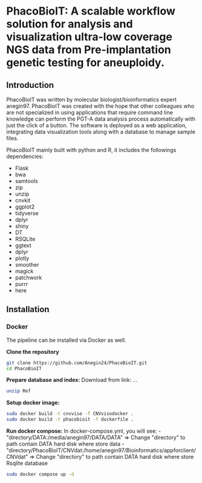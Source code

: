 # PhacoBioIT: A scalable workflow solution for analysis and visualization ultra-low coverage NGS data from Pre-implantation genetic testing for aneuploidy.
## Introduction
PhacoBioIT was written by molecular biologist/bioinformatics expert anegin97. PhacoBioIT was created with the hope that other colleagues who are not specialized in using applications that require command line knowledge can perform the PGT-A data analysis process automatically with just the click of a button. The software is deployed as a web application, integrating data visualization tools along with a database to manage sample files.

PhacoBioIT mainly built with python and R, it includes the followings dependencies:
* Flask
* bwa
* samtools
* zip
* unzip
* cnvkit
* ggplot2
* tidyverse
* dplyr
* shiny
* DT
* RSQLite
* ggtext
* dplyr
* plotly
* smoother
* magick
* patchwork
* purrr
* here
## Installation
### Docker
The pipeline can be installed via Docker as well.


**Clone the repository**
```bash
git clone https://github.com/Anegin24/PhacoBioIT.git
cd PhacoBioIT
```
**Prepare database and index:**
Download from link: ... 
```bash
unzip Ref
```
**Setup docker image:**
```bash
sudo docker build -t cnvviso -f CNVvisodocker .
sudo docker build -t phacobioit -f dockerfile .
```
**Run docker compose:**
In docker-compose.yml, you will see:
      - "directory/DATA:/media/anegin97/DATA/DATA" => Change "directory" to path contain DATA hard disk where store data
      - "directory/PhacoBioIT/CNVdat:/home/anegin97/Bioinformatics/appforclient/CNVdat" => Change "directory" to path contain DATA hard disk where store Rsqlite database
```bash
sudo docker compose up -d
```
